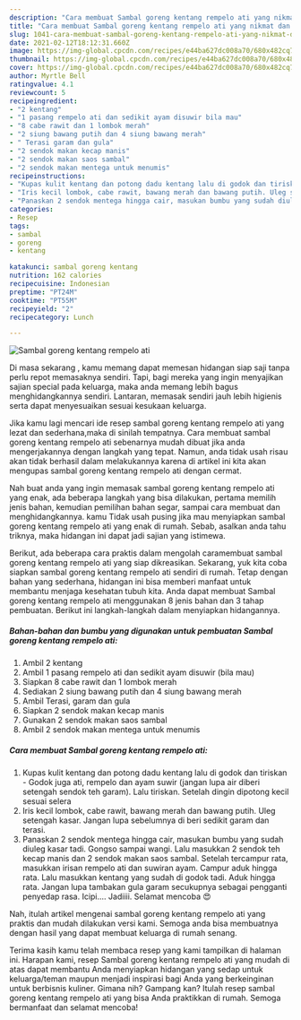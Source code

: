 ```yaml
---
description: "Cara membuat Sambal goreng kentang rempelo ati yang nikmat dan Mudah Dibuat"
title: "Cara membuat Sambal goreng kentang rempelo ati yang nikmat dan Mudah Dibuat"
slug: 1041-cara-membuat-sambal-goreng-kentang-rempelo-ati-yang-nikmat-dan-mudah-dibuat
date: 2021-02-12T18:12:31.660Z
image: https://img-global.cpcdn.com/recipes/e44ba627dc008a70/680x482cq70/sambal-goreng-kentang-rempelo-ati-foto-resep-utama.jpg
thumbnail: https://img-global.cpcdn.com/recipes/e44ba627dc008a70/680x482cq70/sambal-goreng-kentang-rempelo-ati-foto-resep-utama.jpg
cover: https://img-global.cpcdn.com/recipes/e44ba627dc008a70/680x482cq70/sambal-goreng-kentang-rempelo-ati-foto-resep-utama.jpg
author: Myrtle Bell
ratingvalue: 4.1
reviewcount: 5
recipeingredient:
- "2 kentang"
- "1 pasang rempelo ati dan sedikit ayam disuwir bila mau"
- "8 cabe rawit dan 1 lombok merah"
- "2 siung bawang putih dan 4 siung bawang merah"
- " Terasi garam dan gula"
- "2 sendok makan kecap manis"
- "2 sendok makan saos sambal"
- "2 sendok makan mentega untuk menumis"
recipeinstructions:
- "Kupas kulit kentang dan potong dadu kentang lalu di godok dan tiriskan Godok juga ati, rempelo dan ayam suwir (jangan lupa air diberi setengah sendok teh garam). Lalu tiriskan. Setelah dingin dipotong kecil sesuai selera"
- "Iris kecil lombok, cabe rawit, bawang merah dan bawang putih. Uleg setengah kasar. Jangan lupa sebelumnya di beri sedikit garam dan terasi."
- "Panaskan 2 sendok mentega hingga cair, masukan bumbu yang sudah diuleg kasar tadi. Gongso sampai wangi. Lalu masukkan 2 sendok teh kecap manis dan 2 sendok makan saos sambal. Setelah tercampur rata, masukkan irisan rempelo ati dan suwiran ayam. Campur aduk hingga rata. Lalu masukkan kentang yang sudah di godok tadi. Aduk hingga rata. Jangan lupa tambakan gula garam secukupnya sebagai pengganti penyedap rasa. Icipi.... Jadiiii. Selamat mencoba 😍"
categories:
- Resep
tags:
- sambal
- goreng
- kentang

katakunci: sambal goreng kentang 
nutrition: 162 calories
recipecuisine: Indonesian
preptime: "PT24M"
cooktime: "PT55M"
recipeyield: "2"
recipecategory: Lunch

---
```



![Sambal goreng kentang rempelo ati](https://img-global.cpcdn.com/recipes/e44ba627dc008a70/680x482cq70/sambal-goreng-kentang-rempelo-ati-foto-resep-utama.jpg)

Di masa  sekarang , kamu memang dapat memesan hidangan siap saji tanpa perlu repot memasaknya sendiri. Tapi, bagi mereka yang ingin menyajikan sajian special pada keluarga, maka anda memang lebih bagus menghidangkannya sendiri. Lantaran, memasak sendiri jauh lebih higienis serta dapat menyesuaikan sesuai kesukaan keluarga.

Jika kamu lagi mencari ide resep sambal goreng kentang rempelo ati yang lezat dan sederhana,maka di sinilah tempatnya. Cara membuat sambal goreng kentang rempelo ati  sebenarnya mudah dibuat jika anda mengerjakannya dengan langkah yang tepat. Namun, anda tidak usah risau akan tidak berhasil dalam melakukannya 
karena di artikel ini kita akan mengupas sambal goreng kentang rempelo ati dengan cermat.  



Nah buat anda yang ingin memasak sambal goreng kentang rempelo ati yang enak, ada beberapa langkah yang bisa dilakukan, pertama memilih jenis bahan, kemudian pemilihan bahan segar, sampai cara membuat dan menghidangkannya. kamu Tidak usah pusing jika mau menyiapkan sambal goreng kentang rempelo ati yang enak di rumah. Sebab, asalkan anda  tahu triknya, maka hidangan ini dapat jadi sajian yang istimewa.

Berikut, ada beberapa cara praktis  dalam mengolah caramembuat sambal goreng kentang rempelo ati yang siap dikreasikan. Sekarang, yuk kita coba siapkan sambal goreng kentang rempelo ati sendiri di rumah. Tetap dengan bahan yang sederhana, hidangan ini bisa memberi manfaat untuk membantu menjaga kesehatan tubuh kita. Anda dapat membuat Sambal goreng kentang rempelo ati menggunakan 8 jenis bahan dan 3 tahap pembuatan. Berikut ini langkah-langkah dalam menyiapkan hidangannya.

<!--inarticleads1-->

##### Bahan-bahan dan bumbu yang digunakan untuk pembuatan Sambal goreng kentang rempelo ati:

1. Ambil 2 kentang
1. Ambil 1 pasang rempelo ati dan sedikit ayam disuwir (bila mau)
1. Siapkan 8 cabe rawit dan 1 lombok merah
1. Sediakan 2 siung bawang putih dan 4 siung bawang merah
1. Ambil  Terasi, garam dan gula
1. Siapkan 2 sendok makan kecap manis
1. Gunakan 2 sendok makan saos sambal
1. Ambil 2 sendok makan mentega untuk menumis




<!--inarticleads2-->

##### Cara membuat Sambal goreng kentang rempelo ati:

1. Kupas kulit kentang dan potong dadu kentang lalu di godok dan tiriskan - Godok juga ati, rempelo dan ayam suwir (jangan lupa air diberi setengah sendok teh garam). Lalu tiriskan. Setelah dingin dipotong kecil sesuai selera
1. Iris kecil lombok, cabe rawit, bawang merah dan bawang putih. Uleg setengah kasar. Jangan lupa sebelumnya di beri sedikit garam dan terasi.
1. Panaskan 2 sendok mentega hingga cair, masukan bumbu yang sudah diuleg kasar tadi. Gongso sampai wangi. Lalu masukkan 2 sendok teh kecap manis dan 2 sendok makan saos sambal. Setelah tercampur rata, masukkan irisan rempelo ati dan suwiran ayam. Campur aduk hingga rata. Lalu masukkan kentang yang sudah di godok tadi. Aduk hingga rata. Jangan lupa tambakan gula garam secukupnya sebagai pengganti penyedap rasa. Icipi.... Jadiiii. Selamat mencoba 😍




Nah, itulah artikel mengenai  sambal goreng kentang rempelo ati  yang praktis dan mudah dilakukan versi kami. Semoga anda bisa membuatnya dengan hasil yang dapat membuat keluarga di rumah senang. 

Terima kasih kamu telah membaca resep yang kami tampilkan di halaman ini. Harapan kami, resep  Sambal goreng kentang rempelo ati yang mudah di atas dapat membantu Anda menyiapkan hidangan yang sedap untuk keluarga/teman maupun menjadi inspirasi bagi Anda yang berkeinginan untuk berbisnis kuliner. Gimana nih? Gampang kan? Itulah resep sambal goreng kentang rempelo ati yang bisa Anda praktikkan di rumah. Semoga bermanfaat dan selamat mencoba!


